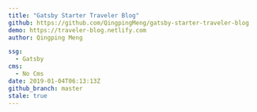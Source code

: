 ```yaml
---
title: "Gatsby Starter Traveler Blog"
github: https://github.com/QingpingMeng/gatsby-starter-traveler-blog
demo: https://traveler-blog.netlify.com
author: Qingping Meng

ssg:
  - Gatsby
cms:
  - No Cms
date: 2019-01-04T06:13:13Z
github_branch: master
stale: true
---
```


